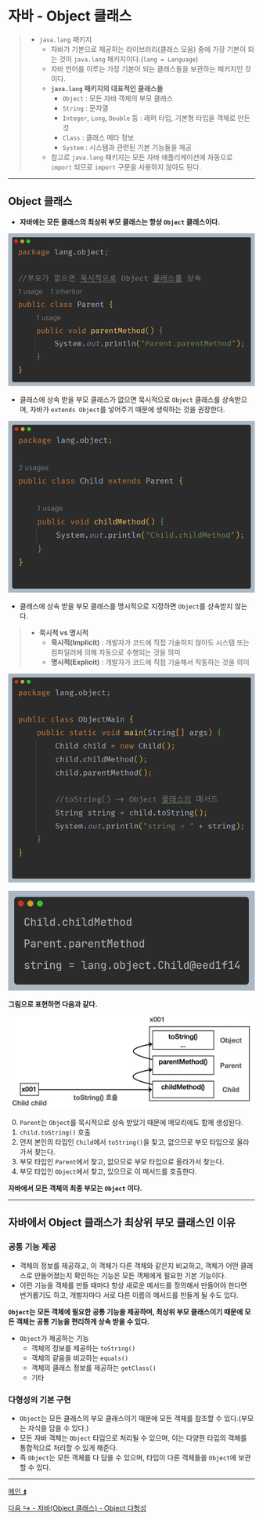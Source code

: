 # 자바 - Object 클래스

> - `java.lang` 패키지
>   - 자바가 기본으로 제공하는 라이브러리(클래스 모음) 중에 가장 기본이 되는 것이 `java.lang` 패키지이다.(`lang = Language`)
>   - 자바 언어를 이루는 가장 기본이 되는 클래스들을 보관하는 패키지인 것이다.
>   - **`java.lang` 패키지의 대표적인 클래스들**
>     - `Object` : 모든 자바 객체의 부모 클래스
>     - `String` : 문자열
>     - `Integer`, `Long`, `Double` 등 : 래퍼 타입, 기본형 타입을 객체로 만든 것
>     - `Class` : 클래스 메타 정보
>     - `System` : 시스템과 관련된 기본 기능들을 제공
>   - 참고로 `java.lang` 패키지는 모든 자바 애플리케이션에 자동으로 `import` 되므로 `import` 구문을 사용하지 않아도 된다.

---

## Object 클래스

- **자바에는 모든 클래스의 최상위 부모 클래스는 항상 `Object` 클래스이다.**

![img.png](image/img.png)

- 클래스에 상속 받을 부모 클래스가 없으면 묵시적으로 `Object` 클래스를 상속받으며, 자바가 `extends Object`를 넣어주기 때문에 생략하는 것을 권장한다.

![img_1.png](image/img_1.png)

- 클래스에 상속 받을 부모 클래스를 명시적으로 지정하면 `Object`를 상속받지 않는다.

> - **묵시적 vs 명시적**
>   - **묵시적(Implicit)** : 개발자가 코드에 직접 기술하지 않아도 시스템 또는 컴파일러에 의해 자동으로 수행되는 것을 의미
>   - **명시적(Explicit)** : 개발자가 코드에 직접 기술해서 작동하는 것을 의미

![img_2.png](image/img_2.png)

![img_3.png](image/img_3.png)

**그림으로 표현하면 다음과 같다.**

![img_4.png](image/img_4.png)

0. `Parent`는 `Object`를 묵시적으로 상속 받았기 때문에 메모리에도 함께 생성된다.
1. `child.toString()` 호출
2. 먼저 본인의 타입인 `Child`에서 `toString()`을 찾고, 없으므로 부모 타입으로 올라가서 찾는다.
3. 부모 타입인 `Parent`에서 찾고, 없으므로 부모 타입으로 올라가서 찾는다.
4. 부모 타입인 `Object`에서 찾고, 있으므로 이 메서드를 호출한다.

**자바에서 모든 객체의 최종 부모는 `Object` 이다.**

---

## 자바에서 Object 클래스가 최상위 부모 클래스인 이유

### 공통 기능 제공

- 객체의 정보를 제공하고, 이 객체가 다른 객체와 같은지 비교하고, 객체가 어떤 클래스로 만들어졌는지 확인하는 기능은 모든 객체에게 필요한 기본 기능이다.
- 이런 기능을 객체를 만들 때마다 항상 새로운 메서드를 정의해서 만들어야 한다면 번거롭기도 하고, 개발자마다 서로 다른 이름의 메서드를 만들게 될 수도 있다.

**`Object`는 모든 객체에 필요한 공통 기능을 제공하며, 최상위 부모 클래스이기 때문에 모든 객체는 공통 기능을 편리하게 상속 받을 수 있다.**

- `Object`가 제공하는 기능
  - 객체의 정보를 제공하는 `toString()`
  - 객체의 같음을 비교하는 `equals()`
  - 객체의 클래스 정보를 제공하는 `getClass()`
  - 기타

### 다형성의 기본 구현

- `Object`는 모든 클래스의 부모 클래스이기 때문에 모든 객체를 참조할 수 있다.(부모는 자식을 담을 수 있다.)
- 모든 자바 객체는 `Object` 타입으로 처리될 수 있으며, 이는 다양한 타입의 객체를 통합적으로 처리할 수 있게 해준다.
- 즉 `Object`는 모든 객체를 다 담을 수 있으며, 타입이 다른 객체들을 `Object`에 보관할 수 있다.

---

[메인 ⏫](https://github.com/genesis12345678/TIL/blob/main/Java/mid_1/Main.md)

[다음 ↪️ - 자바(Object 클래스) - Object 다형성](https://github.com/genesis12345678/TIL/blob/main/Java/mid_1/object/%EB%8B%A4%ED%98%95%EC%84%B1.md)